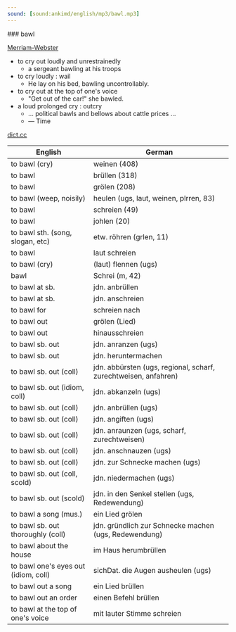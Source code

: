 ```yaml
---
sound: [sound:ankimd/english/mp3/bawl.mp3]
---
```


\### bawl

[Merriam-Webster](https://www.merriam-webster.com/dictionary/bawl)

- to cry out loudly and unrestrainedly
    - a sergeant bawling at his troops
- to cry loudly : wail
    - He lay on his bed, bawling uncontrollably.
- to cry out at the top of one's voice
    - "Get out of the car!" she bawled.
- a loud prolonged cry : outcry
    - … political bawls and bellows about cattle prices …
    - — Time

[dict.cc](https://www.dict.cc/bawl)

| English        | German       |
| -------------- | ------------ |
| to bawl (cry) | weinen (408) |
| to bawl | brüllen (318) |
| to bawl | grölen (208) |
| to bawl (weep, noisily) | heulen (ugs, laut, weinen, plrren, 83) |
| to bawl | schreien (49) |
| to bawl | johlen (20) |
| to bawl sth. (song, slogan, etc) | etw. röhren (grlen, 11) |
| to bawl | laut schreien |
| to bawl (cry) | (laut) flennen (ugs) |
| bawl | Schrei (m, 42) |
| to bawl at sb. | jdn. anbrüllen |
| to bawl at sb. | jdn. anschreien |
| to bawl for | schreien nach |
| to bawl out | grölen (Lied) |
| to bawl out | hinausschreien |
| to bawl sb. out | jdn. anranzen (ugs) |
| to bawl sb. out | jdn. heruntermachen |
| to bawl sb. out (coll) | jdn. abbürsten (ugs, regional, scharf, zurechtweisen, anfahren) |
| to bawl sb. out (idiom, coll) | jdn. abkanzeln (ugs) |
| to bawl sb. out (coll) | jdn. anbrüllen (ugs) |
| to bawl sb. out (coll) | jdn. angiften (ugs) |
| to bawl sb. out (coll) | jdn. anraunzen (ugs, scharf, zurechtweisen) |
| to bawl sb. out (coll) | jdn. anschnauzen (ugs) |
| to bawl sb. out (coll) | jdn. zur Schnecke machen (ugs) |
| to bawl sb. out (coll, scold) | jdn. niedermachen (ugs) |
| to bawl sb. out (scold) | jdn. in den Senkel stellen (ugs, Redewendung) |
| to bawl a song (mus.) | ein Lied grölen |
| to bawl sb. out thoroughly (coll) | jdn. gründlich zur Schnecke machen (ugs, Redewendung) |
| to bawl about the house | im Haus herumbrüllen |
| to bawl one's eyes out (idiom, coll) | sichDat. die Augen ausheulen (ugs) |
| to bawl out a song | ein Lied brüllen |
| to bawl out an order | einen Befehl brüllen |
| to bawl at the top of one's voice | mit lauter Stimme schreien |
